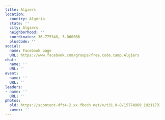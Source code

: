 ```yaml
---
title: Algiers
location:
  country: Algeria
  state: ''
  city: Algiers
  neighborhood: ''
  coordinates: 36.775348, 3.060066
  plusCode: ''
social:
  name: Facebook page
  URL: https://www.facebook.com/groups/free.code.camp.Algiers
chat:
  name: ''
  URL: ''
event:
  name: ''
  URL: ''
leaders:
- name: ''
  URL: ''
photos:
  old: https://scontent-dft4-2.xx.fbcdn.net/v/t31.0-8/15774969_10211733302996023_7732784125041511450_o.jpg?oh=e5305dcbdcdc48ade17076e80b78a730&oe=59622192
  cover: ''
---
```

